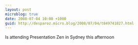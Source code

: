 ```yaml
---
layout: post
microblog: true
date: 2008-07-04 10:00 +1000
guid: http://desparoz.micro.blog/2008/07/04/t849741827.html
---
```

Is attending Presentation Zen in Sydney this afternoon
